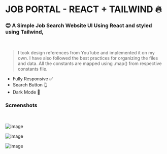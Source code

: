 # JOB PORTAL - REACT + TAILWIND 🔥

### 😊 A Simple Job Search Website UI Using React and styled using Tailwind,

<br>

> I took design references from YouTube and implemented it on my own. I have also followed the best practices for organizing the files and data. All the constants are mapped using .map() from respective constants file.

- Fully Responsive ✅
- Search Button 👆
- Dark Mode 👀

### Screenshots

<br>

![image](https://github.com/nepidkhadka/JobPortal/assets/83904803/7317945a-5dfd-45d6-9aac-326a289f89d2)

![image](https://github.com/nepidkhadka/JobPortal/assets/83904803/753e5b84-88ce-4bc8-bfd2-2cd2d4136ed5)

![image](https://github.com/nepidkhadka/JobPortal/assets/83904803/2a83c03f-f90c-46be-863f-ceff5d0ff2d0)

